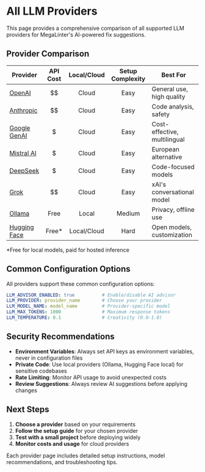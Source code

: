 # All LLM Providers

This page provides a comprehensive comparison of all supported LLM providers for MegaLinter's AI-powered fix suggestions.

## Provider Comparison

| Provider                                                  | API Cost | Local/Cloud | Setup Complexity | Best For                     |
|-----------------------------------------------------------|:--------:|:-----------:|:----------------:|------------------------------|
| [OpenAI](llm-provider/llm_provider_openai.md)             | $$       | Cloud       | Easy             | General use, high quality    |
| [Anthropic](llm-provider/llm_provider_anthropic.md)       | $$       | Cloud       | Easy             | Code analysis, safety        |
| [Google GenAI](llm-provider/llm_provider_google_genai.md) | $        | Cloud       | Easy             | Cost-effective, multilingual |
| [Mistral AI](llm-provider/llm_provider_mistralai.md)      | $        | Cloud       | Easy             | European alternative         |
| [DeepSeek](llm-provider/llm_provider_deepseek.md)         | $        | Cloud       | Easy             | Code-focused models          |
| [Grok](llm-provider/llm_provider_grok.md)                 | $$       | Cloud       | Easy             | xAI's conversational model   |
| [Ollama](llm-provider/llm_provider_ollama.md)             | Free     | Local       | Medium           | Privacy, offline use         |
| [Hugging Face](llm-provider/llm_provider_huggingface.md)  | Free*    | Local/Cloud | Hard             | Open models, customization   |

*Free for local models, paid for hosted inference

## Common Configuration Options

All providers support these common configuration options:

```yaml
LLM_ADVISOR_ENABLED: true          # Enable/disable AI advisor
LLM_PROVIDER: provider_name        # Choose your provider
LLM_MODEL_NAME: model_name         # Provider-specific model
LLM_MAX_TOKENS: 1000               # Maximum response tokens
LLM_TEMPERATURE: 0.1               # Creativity (0.0-1.0)
```

## Security Recommendations

- **Environment Variables**: Always set API keys as environment variables, never in configuration files
- **Private Code**: Use local providers (Ollama, Hugging Face local) for sensitive codebases
- **Rate Limiting**: Monitor API usage to avoid unexpected costs
- **Review Suggestions**: Always review AI suggestions before applying changes

## Next Steps

1. **Choose a provider** based on your requirements
2. **Follow the setup guide** for your chosen provider
3. **Test with a small project** before deploying widely
4. **Monitor costs and usage** for cloud providers

Each provider page includes detailed setup instructions, model recommendations, and troubleshooting tips.
